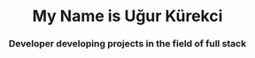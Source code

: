 <h1 align="center">My Name is Uğur Kürekci</h1>
<h3 align="center">Developer developing projects in the field of full stack</h3>


